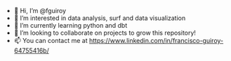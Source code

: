 - 👋 Hi, I’m @fguiroy
- 👀 I’m interested in data analysis, surf and data visualization
- 🌱 I’m currently learning python and dbt
- 💞️ I’m looking to collaborate on projects to grow this repository!
- 📫 You can contact me at https://www.linkedin.com/in/francisco-guiroy-64755416b/


